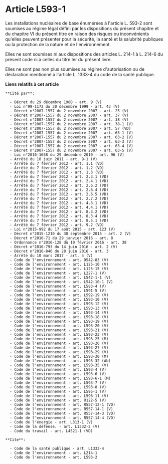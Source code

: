 # Article L593-1

Les installations nucléaires de base énumérées à l'article L. 593-2 sont soumises au régime légal défini par les dispositions
du présent chapitre et du chapitre VI du présent titre en raison des risques ou inconvénients qu'elles peuvent présenter pour
la sécurité, la santé et la salubrité publiques ou la protection de la nature et de l'environnement. 

Elles ne sont soumises ni aux dispositions des articles L. 214-1 à L. 214-6 du présent code ni à celles du titre Ier du
présent livre. 

Elles ne sont pas non plus soumises au régime d'autorisation ou de déclaration mentionné à l'article L. 1333-4 du code de la
santé publique.

**Liens relatifs à cet article**

	**Cité par**:

	  - Décret du 29 décembre 1980 - art. 9 (V)
	  - Loi n°99-1172 du 30 décembre 1999 - art. 43 (V)
	  - Décret n°2007-1557 du 2 novembre 2007 - art. 25 (V)
	  - Décret n°2007-1557 du 2 novembre 2007 - art. 37 (V)
	  - Décret n°2007-1557 du 2 novembre 2007 - art. 38 (V)
	  - Décret n°2007-1557 du 2 novembre 2007 - art. 38-1 (V)
	  - Décret n°2007-1557 du 2 novembre 2007 - art. 57 (VD)
	  - Décret n°2007-1557 du 2 novembre 2007 - art. 63-1 (V)
	  - Décret n°2007-1557 du 2 novembre 2007 - art. 63-2 (V)
	  - Décret n°2007-1557 du 2 novembre 2007 - art. 63-3 (V)
	  - Décret n°2007-1557 du 2 novembre 2007 - art. 63-4 (V)
	  - Décret n°2007-1557 du 2 novembre 2007 - art. 63-5 (V)
	  - Loi n°2010-1658 du 29 décembre 2010 - art. 96 (V)
	  - Arrêté du 10 juin 2011 - art. 9-1 (V)
	  - Arrêté du 7 février 2012 - art. 1.1 (VD)
	  - Arrêté du 7 février 2012 - art. 1.2 (VD)
	  - Arrêté du 7 février 2012 - art. 1.3 (VD)
	  - Arrêté du 7 février 2012 - art. 2.3.1 (VD)
	  - Arrêté du 7 février 2012 - art. 2.4.1 (VD)
	  - Arrêté du 7 février 2012 - art. 2.6.2 (VD)
	  - Arrêté du 7 février 2012 - art. 2.6.4 (VD)
	  - Arrêté du 7 février 2012 - art. 2.6.5 (VD)
	  - Arrêté du 7 février 2012 - art. 2.7.2 (VD)
	  - Arrêté du 7 février 2012 - art. 4.3.1 (VD)
	  - Arrêté du 7 février 2012 - art. 4.4.1 (VD)
	  - Arrêté du 7 février 2012 - art. 8.3.2 (VD)
	  - Arrêté du 7 février 2012 - art. 8.3.4 (VD)
	  - Arrêté du 7 février 2012 - art. 8.5.1 (VD)
	  - Arrêté du 7 février 2012 - art. 9.2 (VD)
	  - Loi n°2015-992 du 17 août 2015 - art. 123 (V)
	  - Décret n°2015-1210 du 30 septembre 2015 - art. 2 (V)
	  - Décret n°2016-71 du 29 janvier 2016 - art. 8
	  - Ordonnance n°2016-128 du 10 février 2016 - art. 38
	  - Décret n°2016-793 du 14 juin 2016 - art. 2 (V)
	  - Décret n°2016-846 du 28 juin 2016 - art. 3
	  - Arrêté du 10 mars 2017 - art. 4 (V)
	  - Code de l'environnement - art. D542-83 (V)
	  - Code de l'environnement - art. L125-10 (V)
	  - Code de l'environnement - art. L125-15 (V)
	  - Code de l'environnement - art. L227-1 (V)
	  - Code de l'environnement - art. L542-1-1 (V)
	  - Code de l'environnement - art. L542-10-1 (V)
	  - Code de l'environnement - art. L583-4 (V)
	  - Code de l'environnement - art. L591-5 (V)
	  - Code de l'environnement - art. L592-19 (V)
	  - Code de l'environnement - art. L593-10 (V)
	  - Code de l'environnement - art. L593-12 (V)
	  - Code de l'environnement - art. L593-13 (V)
	  - Code de l'environnement - art. L593-14 (V)
	  - Code de l'environnement - art. L593-18 (V)
	  - Code de l'environnement - art. L593-19 (V)
	  - Code de l'environnement - art. L593-20 (V)
	  - Code de l'environnement - art. L593-21 (V)
	  - Code de l'environnement - art. L593-23 (V)
	  - Code de l'environnement - art. L593-25 (M)
	  - Code de l'environnement - art. L593-26 (V)
	  - Code de l'environnement - art. L593-27 (V)
	  - Code de l'environnement - art. L593-29 (V)
	  - Code de l'environnement - art. L593-30 (M)
	  - Code de l'environnement - art. L593-32 (Ab)
	  - Code de l'environnement - art. L593-35 (V)
	  - Code de l'environnement - art. L593-4 (V)
	  - Code de l'environnement - art. L593-6 (V)
	  - Code de l'environnement - art. L593-6-1 (M)
	  - Code de l'environnement - art. L593-7 (V)
	  - Code de l'environnement - art. L593-8 (V)
	  - Code de l'environnement - art. L595-1 (V)
	  - Code de l'environnement - art. L596-11 (V)
	  - Code de l'environnement - art. R122-5 (V)
	  - Code de l'environnement - art. R557-12-1 (VD)
	  - Code de l'environnement - art. R557-14-1 (V)
	  - Code de l'environnement - art. R557-14-3 (VD)
	  - Code de l'environnement - art. R557-14-4 (VD)
	  - Code de l'énergie - art. L313-1 (V)
	  - Code de la défense. - art. L1332-2 (V)
	  - Code du travail - art. L4521-1 (VD)

	**Cite**:

	  - Code de la santé publique - art. L1333-4
	  - Code de l'environnement - art. L214-1
	  - Code de l'environnement - art. L593-2
